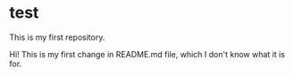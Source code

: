 # test
This is my first repository.

Hi! This is my first change in README.md file, which I don't know what it is for.
